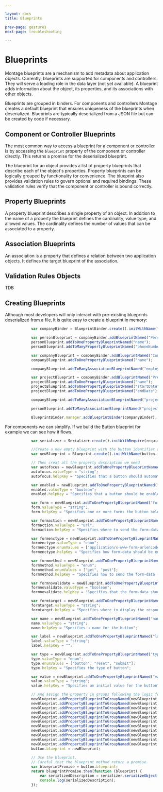 ```yaml
---

layout: docs
title: Blueprints

prev-page: gestures
next-page: troubleshooting

---
```


# Blueprints

Montage blueprints are a mechanism to add metadata about application objects. Currently, blueprints are supported for components and controllers. They will serve a leading role in the data layer (not yet available). A blueprint adds information about the object, its properties, and its associations with other objects.

Blueprints are grouped in binders. For components and controllers Montage creates a default blueprint that ensures uniqueness of the blueprints when deserialized. Blueprints are typically deserialized from a JSON file but can be created by code if necessary.

## Component or Controller Blueprints

The most common way to access a blueprint for a component or controller is by accessing the ```blueprint``` property of the component or controller directly. This returns a promise for the deserialized blueprint.

The blueprint for an object provides a list of property blueprints that describe each of the object's properties. Property blueprints can be logically grouped by functionality for convenience.
The blueprint also provides validation rules to govern optional and required bindings. These validation rules verify that the component or controller is bound correctly.

## Property Blueprints

A property blueprint describes a single property of an object. In addition to the name of a property the blueprint defines the cardinality, value type, and allowed values. The cardinality defines the number of values that can be associated to a property.

## Association Blueprints

An association is a property that defines a relation between two application objects. It defines the target blueprint of the association.

## Validation Rules Objects

TDB

## Creating Blueprints

Although most developers will only interact with pre-existing blueprints deserialized from a file, it is quite easy to create a blueprint in memory:


```javascript
            var companyBinder = BlueprintBinder.create().initWithName("CompanyBinder");

            var personBlueprint = companyBinder.addBlueprintNamed("Person", "meta/blueprint/person");
            personBlueprint.addToOnePropertyBlueprintNamed("name");
            personBlueprint.addToManyPropertyBlueprintNamed("phoneNumbers");

            var companyBlueprint = companyBinder.addBlueprintNamed("Company", "meta/blueprint/company");
            companyBlueprint.addToOnePropertyBlueprintNamed("name");

            companyBlueprint.addToManyAssociationBlueprintNamed("employees", personBlueprint.addToOneAssociationBlueprintNamed("employer"));

            var projectBlueprint = companyBinder.addBlueprintNamed("Project", "meta/blueprint/project");
            projectBlueprint.addToOnePropertyBlueprintNamed("name");
            projectBlueprint.addToOnePropertyBlueprintNamed("startDate");
            projectBlueprint.addToOnePropertyBlueprintNamed("endDate");

            companyBlueprint.addToManyAssociationBlueprintNamed("projects", personBlueprint.addToOneAssociationBlueprintNamed("company"));

            personBlueprint.addToManyAssociationBlueprintNamed("projects", projectBlueprint.addToManyAssociationBlueprintNamed("contributors"));

            BlueprintBinder.manager.addBlueprintBinder(companyBinder);
```

For components we can simplify. If we build the Button blueprint for example we can see how it flows.
```javascript
            var serializer = Serializer.create().initWithRequire(require);

            //Create a new empty blueprint with the button identifier as a name.
            var newBlueprint = Blueprint.create().initWithName(button.identifier);

            // Then creat all the property description we need
            var autofocus = newBlueprint.addToOnePropertyBlueprintNamed("autofocus");
            autofocus.valueType = "string";
            autofocus.helpKey = "Specifies that a button should automatically get focus when the page loads";

            var enabled = newBlueprint.addToOnePropertyBlueprintNamed("enabled");
            enabled.valueType = "boolean";
            enabled.helpKey = "Specifies that a button should be enabled";

            var form = newBlueprint.addToOnePropertyBlueprintNamed("form");
            form.valueType = "string";
            form.helpKey = "Specifies one or more forms the button belongs to";

            var formaction = newBlueprint.addToOnePropertyBlueprintNamed("formaction");
            formaction.valueType = "url";
            formaction.helpKey = "Specifies where to send the form-data when a form is submitted. Only for type='submit'";

            var formenctype = newBlueprint.addToOnePropertyBlueprintNamed("formenctype");
            formenctype.valueType = "enum";
            formenctype.enumValues = ["application/x-www-form-urlencoded", "multipart/form-data", "text/plain"];
            formenctype.helpKey = "Specifies how form-data should be encoded before sending it to a server. Only for type='submit'";

            var formmethod = newBlueprint.addToOnePropertyBlueprintNamed("formmethod");
            formmethod.valueType = "enum";
            formmethod.enumValues = ["get", "post"];
            formmethod.helpKey = "Specifies how to send the form-data (which HTTP method to use). Only for type='submit'";

            var formnovalidate = newBlueprint.addToOnePropertyBlueprintNamed("formnovalidate");
            formnovalidate.valueType = "boolean";
            formnovalidate.helpKey = "Specifies that the form-data should not be validated on submission. Only for type='submit'";

            var formtarget = newBlueprint.addToOnePropertyBlueprintNamed("formtarget");
            formtarget.valueType = "string";
            formtarget.helpKey = "Specifies where to display the response after submitting the form. Only for type='submit'";

            var name = newBlueprint.addToOnePropertyBlueprintNamed("name");
            name.valueType = "string";
            name.helpKey = "Specifies a name for the button";

            var label = newBlueprint.addToOnePropertyBlueprintNamed("label");
            label.valueType = "string";
            label.helpKey = "";

            var type = newBlueprint.addToOnePropertyBlueprintNamed("type");
            type.valueType = "enum";
            type.enumValues = ["button", "reset", "submit"];
            type.helpKey = "Specifies the type of button";

            var value = newBlueprint.addToOnePropertyBlueprintNamed("value");
            value.valueType = "string";
            value.helpKey = "Specifies an initial value for the button";

            // And assign the property in groups following the logic for user presentation
            newBlueprint.addPropertyBlueprintToGroupNamed(newBlueprint.propertyBlueprintForName("label"), "base");
            newBlueprint.addPropertyBlueprintToGroupNamed(newBlueprint.propertyBlueprintForName("type"), "base");
            newBlueprint.addPropertyBlueprintToGroupNamed(newBlueprint.propertyBlueprintForName("name"), "base");
            newBlueprint.addPropertyBlueprintToGroupNamed(newBlueprint.propertyBlueprintForName("enabled"), "base");
            newBlueprint.addPropertyBlueprintToGroupNamed(newBlueprint.propertyBlueprintForName("autofocus"), "base");
            newBlueprint.addPropertyBlueprintToGroupNamed(newBlueprint.propertyBlueprintForName("form"), "form");
            newBlueprint.addPropertyBlueprintToGroupNamed(newBlueprint.propertyBlueprintForName("formaction"), "form");
            newBlueprint.addPropertyBlueprintToGroupNamed(newBlueprint.propertyBlueprintForName("formenctype"), "form");
            newBlueprint.addPropertyBlueprintToGroupNamed(newBlueprint.propertyBlueprintForName("formmethod"), "form");
            newBlueprint.addPropertyBlueprintToGroupNamed(newBlueprint.propertyBlueprintForName("formnovalidate"), "form");
            newBlueprint.addPropertyBlueprintToGroupNamed(newBlueprint.propertyBlueprintForName("formtarget"), "form");
            button.blueprint = newBlueprint;
            
            // Use the blueprint. 
            // Careful that the blueprint method return a promise.
            var blueprintPromise = button.blueprint;
            return blueprintPromise.then(function (blueprint) {
                var serializedDescription = serializer.serializeObject(blueprint);
                console.log(serializedDescription);
            });

```